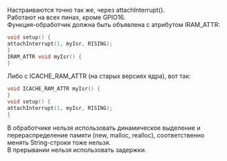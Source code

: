 Настраиваются точно так же, через attachInterrupt().  
Работают на всех пинах, кроме GPIO16.  
Функция-обработчик должна быть объявлена с атрибутом IRAM_ATTR:  

```C++
void setup() {
attachInterrupt(1, myIsr, RISING);
}
IRAM_ATTR void myIsr() {
}
```

Либо с ICACHE_RAM_ATTR (на старых версиях ядра), вот так:

```C++
void ICACHE_RAM_ATTR myIsr() {
}
void setup() {
attachInterrupt(1, myIsr, RISING);
}
```

В обработчике нельзя использовать динамическое выделение и перераспределение памяти (new, malloc, realloc), соответственно менять String-строки тоже нельзя.  
В прерывании нельзя использовать задержки.
